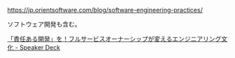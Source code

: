https://jp.orientsoftware.com/blog/software-engineering-practices/

ソフトウェア開発も含む。

[「責任ある開発」を！フルサービスオーナーシップが変えるエンジニアリング文化 - Speaker Deck](https://speakerdeck.com/jacopen/ze-ren-arukai-fa-wo-hurusabisuonasitupugabian-eruenziniaringuwen-hua)
